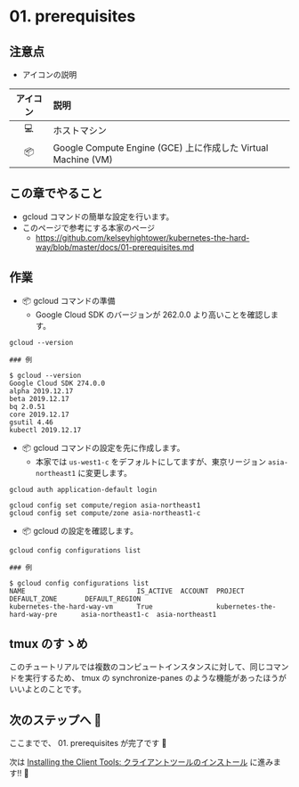 # 01. prerequisites

## 注意点

+ アイコンの説明

アイコン | 説明
:-: | :-
:computer: | ホストマシン
:package: | Google Compute Engine (GCE) 上に作成した Virtual Machine (VM)

## この章でやること

+ gcloud コマンドの簡単な設定を行います。
+ このページで参考にする本家のページ
  + https://github.com/kelseyhightower/kubernetes-the-hard-way/blob/master/docs/01-prerequisites.md

## 作業

+ :package: gcloud コマンドの準備
  + Google Cloud SDK のバージョンが 262.0.0 より高いことを確認します。

```
gcloud --version
```
```
### 例

$ gcloud --version
Google Cloud SDK 274.0.0
alpha 2019.12.17
beta 2019.12.17
bq 2.0.51
core 2019.12.17
gsutil 4.46
kubectl 2019.12.17
```

+ :package: gcloud コマンドの設定を先に作成します。
  + 本家では `us-west1-c` をデフォルトにしてますが、東京リージョン `asia-northeast1` に変更します。

```
gcloud auth application-default login
```
```
gcloud config set compute/region asia-northeast1
gcloud config set compute/zone asia-northeast1-c
```

+ :package: gcloud の設定を確認します。

```
gcloud config configurations list
```
```
### 例

$ gcloud config configurations list
NAME                            IS_ACTIVE  ACCOUNT  PROJECT                          DEFAULT_ZONE       DEFAULT_REGION
kubernetes-the-hard-way-vm      True                kubernetes-the-hard-way-pre      asia-northeast1-c  asia-northeast1
```

## tmux のすゝめ

このチュートリアルでは複数のコンピュートインスタンスに対して、同じコマンドを実行するため、 tmux の synchronize-panes のような機能があったほうがいいよとのことです。

## 次のステップへ :rocket:

ここまでで、 01. prerequisites が完了です :raised_hands:

次は [Installing the Client Tools: クライアントツールのインストール](02-client-tools.md) に進みます!! :muscle:
